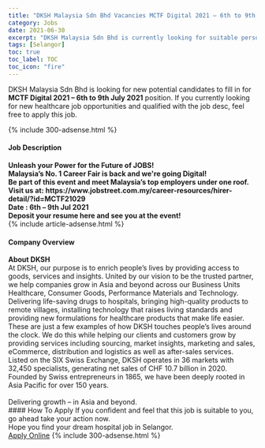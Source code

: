 ```yaml
---
title: "DKSH Malaysia Sdn Bhd Vacancies MCTF Digital 2021 – 6th to 9th July 2021" 
category: Jobs 
date: 2021-06-30 
excerpt: "DKSH Malaysia Sdn Bhd is currently looking for suitable person to fill in the MCTF Digital 2021 – 6th to 9th July 2021 which positioned at Selangor" 
tags: [Selangor] 
toc: true 
toc_label: TOC 
toc_icon: "fire" 
--- 
```


<p>DKSH Malaysia Sdn Bhd is looking for new potential candidates to fill in for <b>MCTF Digital 2021 – 6th to 9th July 2021</b> position. If you currently looking for new healthcare job opportunities and qualified with the job desc, feel free to apply this job.
</p>{% include 300-adsense.html %} 
<div><div><h4>Job Description</h4></div><div><div><span><div><div><div><strong>Unleash your Power for the Future of JOBS!</strong></div><div><strong>Malaysia&#8217;s No. 1 Career Fair is back and we're going Digital!</strong></div><div><strong>Be part of this event and meet Malaysia&#8217;s top employers under one roof.</strong></div><div><strong>Visit us at:&#160;https://www.jobstreet.com.my/career-resources/hirer-detail/?id=MCTF21029<br>Date : 6th &#8211; 9th Jul 2021<br>Deposit your resume here and see you at the event!</strong></div></div></div></span></div></div></div> 
{% include article-adsense.html %} 
<div><div><h4>Company Overview</h4></div><div><div><span><div><div>
<div>
<strong>About DKSH</strong></div>
<div>
		At DKSH, our purpose is to enrich people&#8217;s lives by providing access to goods, services and insights. United by our vision to be the trusted partner, we help companies grow in Asia and beyond across our Business Units Healthcare, Consumer Goods, Performance Materials and Technology.</div>
	Delivering life-saving drugs to hospitals, bringing high-quality products to remote villages, installing technology that raises living standards and providing new formulations for healthcare products that make life easier. These are just a few examples of how DKSH touches people&#8217;s lives around the clock. We do this while helping our clients and customers grow by providing services including sourcing, market insights, marketing and sales, eCommerce, distribution and logistics as well as after-sales services.
	<div>
		Listed on the SIX Swiss Exchange, DKSH operates in 36 markets with 32,450 specialists, generating net sales of CHF 10.7 billion in 2020. Founded by Swiss entrepreneurs in 1865, we have been deeply rooted in Asia Pacific for over 150 years.</div>
<br>
	Delivering growth &#8211; in Asia and beyond.
	
	
</div></div></span></div></div></div> 
#### How To Apply 
If you confident and feel that this job is suitable to you, go ahead take your action now. <br/> 
Hope you find your dream hospital job in Selangor. <br/> 
<a href="https://www.jobstreet.com.my/en/job/mctf-digital-2021-6th-to-9th-july-2021-4601117?jobId=jobstreet-my-job-4601117" class="btn btn--warning" target="_blank" rel="nofollow noopenner">Apply Online</a> 
{% include 300-adsense.html %} 